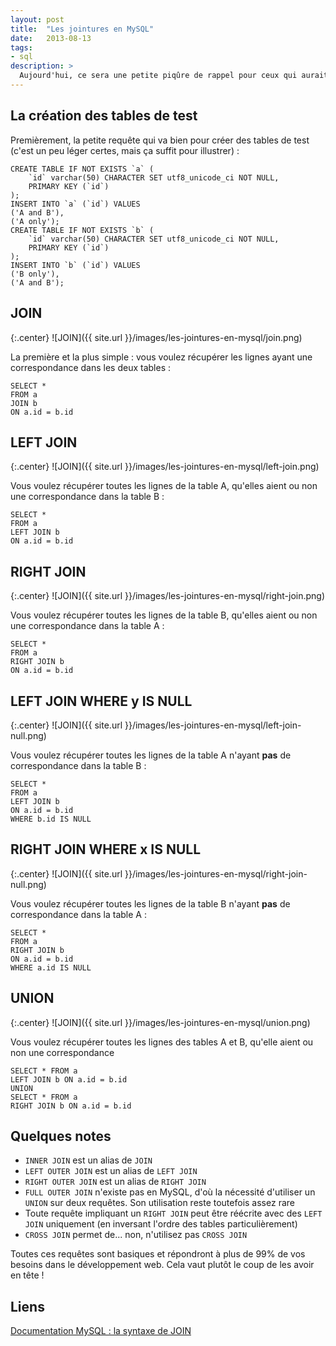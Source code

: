 ```yaml
---
layout: post
title:  "Les jointures en MySQL"
date:   2013-08-13
tags: 
- sql
description: >
  Aujourd'hui, ce sera une petite piqûre de rappel pour ceux qui aurait du mal avec les jointures en MySQL ! Notez bien que je parle de MySQL et pas d'un autre SGBD, car certaines fonctionnalités ne sont pas supportées (j'y reviendrai dans les notes de fin d'article). Voici donc pour vous un récapitulatif des différentes requêtes à utiliser sur deux tables liées.
---
```


## La création des tables de test

Premièrement, la petite requête qui va bien pour créer des tables de test (c'est un peu léger certes, mais ça suffit pour illustrer) :

	CREATE TABLE IF NOT EXISTS `a` (
		`id` varchar(50) CHARACTER SET utf8_unicode_ci NOT NULL,
		PRIMARY KEY (`id`)
	);
	INSERT INTO `a` (`id`) VALUES
	('A and B'),
	('A only');
	CREATE TABLE IF NOT EXISTS `b` (
		`id` varchar(50) CHARACTER SET utf8_unicode_ci NOT NULL,
		PRIMARY KEY (`id`)
	);
	INSERT INTO `b` (`id`) VALUES
	('B only'),
	('A and B');

## JOIN

{:.center}
![JOIN]({{ site.url }}/images/les-jointures-en-mysql/join.png)

La première et la plus simple : vous voulez récupérer les lignes ayant une correspondance dans les deux tables :

	SELECT *
	FROM a
	JOIN b
	ON a.id = b.id

## LEFT JOIN 

{:.center}
![JOIN]({{ site.url }}/images/les-jointures-en-mysql/left-join.png)

Vous voulez récupérer toutes les lignes de la table A, qu'elles aient ou non une correspondance dans la table B :

	SELECT *
	FROM a
	LEFT JOIN b
	ON a.id = b.id

## RIGHT JOIN

{:.center}
![JOIN]({{ site.url }}/images/les-jointures-en-mysql/right-join.png)

Vous voulez récupérer toutes les lignes de la table B, qu'elles aient ou non une correspondance dans la table A :

	SELECT *
	FROM a
	RIGHT JOIN b
	ON a.id = b.id

## LEFT JOIN WHERE y IS NULL

{:.center}
![JOIN]({{ site.url }}/images/les-jointures-en-mysql/left-join-null.png)

Vous voulez récupérer toutes les lignes de la table A n'ayant <b>pas</b> de correspondance dans la table B :

	SELECT *
	FROM a
	LEFT JOIN b
	ON a.id = b.id
	WHERE b.id IS NULL

## RIGHT JOIN WHERE x IS NULL

{:.center}
![JOIN]({{ site.url }}/images/les-jointures-en-mysql/right-join-null.png)

Vous voulez récupérer toutes les lignes de la table B n'ayant <b>pas</b> de correspondance dans la table A :

	SELECT *
	FROM a
	RIGHT JOIN b
	ON a.id = b.id
	WHERE a.id IS NULL

## UNION 

{:.center}
![JOIN]({{ site.url }}/images/les-jointures-en-mysql/union.png)

Vous voulez récupérer toutes les lignes des tables A et B, qu'elle aient ou non une correspondance

	SELECT * FROM a
	LEFT JOIN b ON a.id = b.id
	UNION
	SELECT * FROM a
	RIGHT JOIN b ON a.id = b.id

## Quelques notes

* `INNER JOIN` est un alias de `JOIN`
* `LEFT OUTER JOIN` est un alias de `LEFT JOIN`
* `RIGHT OUTER JOIN` est un alias de `RIGHT JOIN`
* `FULL OUTER JOIN` n'existe pas en MySQL, d'où la nécessité d'utiliser un `UNION` sur deux requêtes. Son utilisation reste toutefois assez rare
* Toute requête impliquant un `RIGHT JOIN` peut être réécrite avec des `LEFT JOIN` uniquement (en inversant l'ordre des tables particulièrement)
* `CROSS JOIN` permet de... non, n'utilisez pas `CROSS JOIN`

Toutes ces requêtes sont basiques et répondront à plus de 99% de vos besoins dans le développement web. Cela vaut plutôt le coup de les avoir en tête !

## Liens
[Documentation MySQL : la syntaxe de JOIN](http://dev.mysql.com/doc/refman/5.0/fr/join.html)

